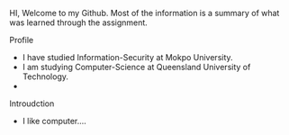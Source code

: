 HI, Welcome to my Github. 
Most of the information is a summary of what was learned through the assignment.

Profile

- I have studied Information-Security at Mokpo University.
- I am studying Computer-Science at Queensland University of Technology.
- 

Introudction

- I like computer.... 

